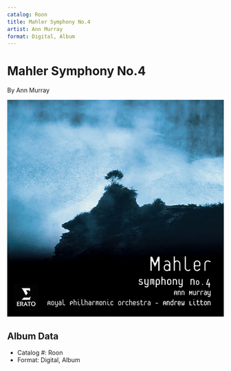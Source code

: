 ```yaml
---
catalog: Roon
title: Mahler Symphony No.4
artist: Ann Murray
format: Digital, Album
---
```


# Mahler Symphony No.4

By Ann Murray

![](../../assets/albumcovers/Ann_Murray-Mahler_Symphony_No4.png)

## Album Data

- Catalog #: Roon
- Format: Digital, Album

